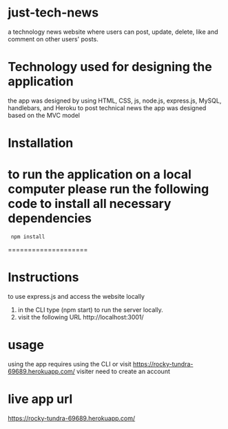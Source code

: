 # just-tech-news
a technology news website where users can post, update, delete, like and comment on other users' posts. 
# Technology used for designing the application 
the app was designed by using HTML, CSS, js, node.js, express.js, MySQL, handlebars, and Heroku to post technical news
the app was designed based on the MVC model   

# Installation
 to run the application on a local computer please run the following code to install all necessary dependencies 
====================
     npm install
====================

# Instructions
 to use express.js and access the website locally
 1. in the CLI type (npm start) to run the server locally. 
 2. visit the following URL http://localhost:3001/

# usage
 using the app requires using the CLI or visit 
https://rocky-tundra-69689.herokuapp.com/
visiter need to create an account 
# live app url 
https://rocky-tundra-69689.herokuapp.com/




